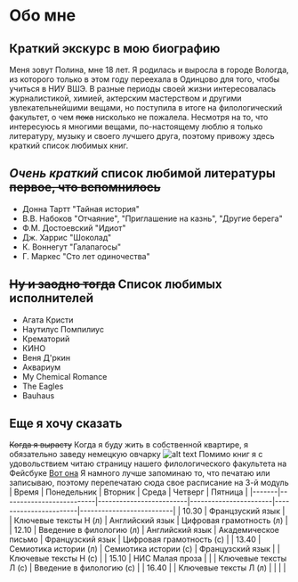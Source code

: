 # Обо мне
## Краткий экскурс в мою биографию
Меня зовут Полина, мне 18 лет. Я родилась и выросла в городе Вологда, из которого только в этом году переехала в Одинцово для того, чтобы учиться в НИУ ВШЭ. В разные периоды своей жизни интересовалась журналистикой, химией, актерским мастерством и другими увлекательнейшими вещами, но поступила в итоге на филологический факультет, о чем ~~пока~~ нисколько не пожалела. Несмотря на то, что интересуюсь я многими вещами, по-настоящему люблю я только литературу, музыку и своего лучшего друга, поэтому привожу здесь краткий список любимых книг.
## _Очень краткий_ список любимой литературы ~~первое, что вспомнилось~~
* Донна Тартт "Тайная история"
* В.В. Набоков "Отчаяние", "Приглашение на казнь", "Другие берега"
* Ф.М. Достоевский "Идиот"
* Дж. Харрис "Шоколад"
* К. Воннегут "Галапагосы"
* Г. Маркес "Сто лет одиночества"
## ~~Ну и заодно тогда~~ Список любимых исполнителей
* Агата Кристи
* Наутилус Помпилиус
* Крематорий
* КИНО
* Веня Д'ркин
* Аквариум
* My Chemical Romance
* The Eagles
* Bauhaus
## Еще я хочу сказать
~~Когда я вырасту~~ Когда я буду жить в собственной квартире, я обязательно заведу немецкую овчарку ![alt text](http://dogcatfan.com/uploads/posts/2016-11/1480454347_german-shepherd-dog-photo-6.jpg "Вот такую")
Помимо книг я с удовольствием читаю страницу нашего филологического факультета на Фейсбуке [Вот она](https://www.facebook.com/FilologyHse/ "Открой меня")
Я намного лучше запоминаю то, что печатаю или записываю, поэтому перепечатаю сюда свое расписание на 3-й модуль
| Время | Понедельник              | Вторник                 | Среда                 | Четверг               | Пятница                  |
|-------|--------------------------|-------------------------|-----------------------|-----------------------|--------------------------|
| 10.30 | Францзуский язык         |                         | Ключевые тексты Н (л) | Английский язык       | Цифровая грамотность (л) |
| 12.10 | Введение в филологию (л) | Английский язык         | Академическое письмо  | Французский язык      | Цифровая грамотность (с) |
| 13.40 | Семиотика истории (л)    | Семиотика истории (с)   | Французский язык      |                       | Ключевые тексты Н (с)    |
| 15.10 | НИС Малая проза          |                         |                       | Ключевые тексты Л (с) | Введение в филологию (с) |
| 16.40 |                          | Ключевые тексты Л (л)   |                       |                       |                          |

